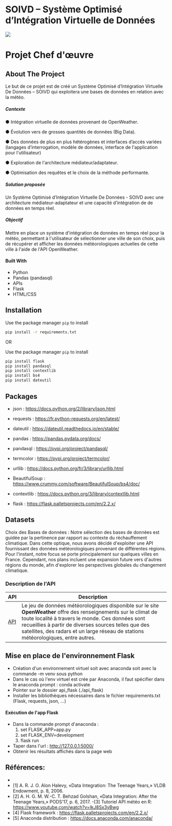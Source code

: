 # SOIVD – Système Optimisé d’Intégration Virtuelle de Données

<img src="./Assets/SOIVD-logo-gif.gif">



# **Projet Chef d'œuvre** 







## About The Project
Le but de ce projet est de créé un Système Optimisé d’Intégration Virtuelle De
Données – SOIVD qui exploitera une bases de données en relation avec
 la météo. 

##### Contexte
● Intégration virtuelle de données provenant de OpenWeather.  

● Évolution vers de grosses quantités de données (Big Data).    

● Des données de plus en plus hétérogènes et interfaces d’accès variées (langages d’interrogation, modèle de données, interface de l'application pour l'utilisateur)

● Exploration de l'architecture médiateur/adaptateur.

● Optimisation des requêtes et le choix de la méthode performante.




##### Solution proposée  
Un Système Optimisé d’Intégration Virtuelle De Données - SOIVD avec une
architecture médiateur-adaptateur et une capacité d’intégration de
de données en temps rèel.

##### Objectif
Mettre en place un système d'intégration de données en temps réel pour la météo, permettant à l'utilisateur de sélectionner une ville de son choix, puis de récupérer et afficher les données météorologiques actuelles de cette ville à l'aide de l'API OpenWeather.

#### Built With
- Python
- Pandas (pandasql)
- APIs
- Flask
- HTML/CSS

## Installation

Use the package manager `pip` to install     
```bash
pip install -r requirements.txt
```
OR      

Use the package manager `pip` to install 

```bash
pip install flask
pip install pandasql
pip install contextlib
pip install bs4
pip install dateutil
```

## Packages

- json : https://docs.python.org/2/library/json.html

- requests : https://fr.python-requests.org/en/latest/

- dateutil : https://dateutil.readthedocs.io/en/stable/

- pandas : https://pandas.pydata.org/docs/

- pandasql : https://pypi.org/project/pandasql/

- termcolor : https://pypi.org/project/termcolor/

- urllib : https://docs.python.org/fr/3/library/urllib.html

- BeautifulSoup : https://www.crummy.com/software/BeautifulSoup/bs4/doc/

- contextlib : https://docs.python.org/3/library/contextlib.html

- flask : https://flask.palletsprojects.com/en/2.2.x/






## Datasets

Choix des Bases de données : Notre sélection des bases de données est guidée par la pertinence par rapport au contexte du réchauffement climatique. Dans cette optique, nous avons décidé d'exploiter une API fournissant des données météorologiques provenant de différentes régions. Pour l'instant, notre focus se porte principalement sur quelques villes en France. Cependant, nos plans incluent une expansion future vers d'autres régions du monde, afin d'explorer les perspectives globales du changement climatique.

### Description de l'API

| API                                                                                                                                 | Description                                                                                                                       |
| ------------------------------------------------------------------------------------------------------------------------------------- | ------------------------------------------------------------------------------------------------------------------------- |
| [API ](<https://openweathermap.org/current>) | Le jeu de données météorologiques disponible sur le site **OpenWeather** offre des renseignements sur le climat de toute localité à travers le monde. Ces données sont recueillies à partir de diverses sources telles que des satellites, des radars et un large réseau de stations météorologiques, entre autres. |





## Mise en place de l'environnement Flask
 - Création d'un environnement virtuel soit avec anaconda soit avec la commande -m venv <environment name> sous python
 - Dans le cas où l'env virtuel est crée par Anaconda, il faut spécifier dans le anaconda prompt : conda activate <environment name>
 - Pointer sur le dossier api_flask  (./api_flask)
 - Installer les bibliothèques nécessaires dans le fichier requirements.txt (Flask, requests, json, ...)

#### Exécution de l'app Flask
 - Dans la commande prompt d'anaconda : 
     1) set FLASK_APP=app.py
     2) set FLASK_ENV=development
     3) flask run
 - Taper dans l'url :  http://127.0.0.1:5000/
 - Obtenir les résultats affichés dans la page web
 

## Références:
-
- [1] A. R. J. O. Alon Halevy, «Data Integration: The Teenage Years,» VLDB Endowment, p. 8, 2006.
- [2] A. H. G. M. W.-C. T. Behzad Golshan, «Data Integration: After the Teenage Years,» PODS’17, p. 6, 2017.
-[3] Tutoriel API météo en R: https://www.youtube.com/watch?v=IkJ8Sx3yBwg
- [4] Flask framework : https://flask.palletsprojects.com/en/2.2.x/ 
- [5] Anaconda distribution : https://docs.anaconda.com/anaconda/ 



